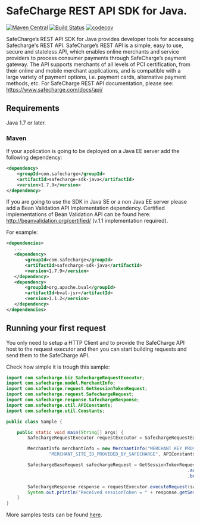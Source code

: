 # SafeCharge REST API SDK for Java.

[![Maven Central](https://maven-badges.herokuapp.com/maven-central/com.safecharge/safecharge-sdk-java/badge.svg)](https://maven-badges.herokuapp.com/maven-central/com.safecharge/safecharge-sdk-java)
[![Build Status](https://travis-ci.org/SafeChargeInternational/safecharge-java.svg?branch=master)](https://travis-ci.org/SafeChargeInternational/safecharge-java)
[![codecov](https://codecov.io/gh/SafeChargeInternational/safecharge-java/branch/development/graph/badge.svg)](https://codecov.io/gh/SafeChargeInternational/safecharge-java)

SafeCharge’s REST API SDK for Java provides developer tools for accessing Safecharge's REST API. SafeCharge’s REST API is a simple, easy to use, secure and stateless API, which enables online merchants and service providers to process consumer payments through SafeCharge’s payment gateway. The API supports merchants of all levels of PCI certification, from their online and mobile merchant applications, and is compatible with a large variety of payment options, i.e. payment cards, alternative payment methods, etc. For SafeCharge REST API documentation, please see: https://www.safecharge.com/docs/api/
 
## Requirements

Java 1.7 or later.

### Maven

If your application is going to be deployed on a Java EE server add the following dependency:

```xml
<dependency>    
    <groupId>com.safecharge</groupId>
    <artifactId>safecharge-sdk-java</artifactId>
    <version>1.7.9</version>
</dependency>
```

If you are going to use the SDK in Java SE or a non Java EE server please add a Bean Validation API Implementation dependency. Certified implementations of Bean Validation API can be found here: http://beanvalidation.org/certified/ (v.1.1 implementation required). 

For example:

 ```xml
<dependencies>
    ...
    <dependency>    
        <groupId>com.safecharge</groupId>
        <artifactId>safecharge-sdk-java</artifactId>
        <version>1.7.9</version>
    </dependency>
    <dependency>
        <groupId>org.apache.bval</groupId>
        <artifactId>bval-jsr</artifactId>
        <version>1.1.2</version>
    </dependency>
</dependencies>
 ```

## Running your first request

You only need to setup a HTTP Client and to provide the SafeCharge API host to the request executor and then you can start building requests and send them to the SafeCharge API. 

Check how simple it is trough this sample:

```java
import com.safecharge.biz.SafechargeRequestExecutor;
import com.safecharge.model.MerchantInfo;
import com.safecharge.request.GetSessionTokenRequest;
import com.safecharge.request.SafechargeRequest;
import com.safecharge.response.SafechargeResponse;
import com.safecharge.util.APIConstants;
import com.safecharge.util.Constants;

public class Sample {

    public static void main(String[] args) {
        SafechargeRequestExecutor requestExecutor = SafechargeRequestExecutor.getInstance();

        MerchantInfo merchantInfo = new MerchantInfo("MERCHANT_KEY_PROVIDED_BY_SAFECHARGE", "MERCHANT_ID_PROVIDED_BY_SAFECHARGE",
                "MERCHANT_SITE_ID_PROVIDED_BY_SAFECHARGE", APIConstants.INTEGRATION_HOST, Constants.HashAlgorithm.SHA256);

        SafechargeBaseRequest safechargeRequest = GetSessionTokenRequest.builder()
                                                                    .addMerchantInfo(merchantInfo)
                                                                    .build();

        SafechargeResponse response = requestExecutor.executeRequest(safechargeRequest);
        System.out.println("Received sessionToken = " + response.getSessionToken());
    }
}
```
More samples tests can be found [here](https://github.com/SafeChargeInternational/safecharge-java/tree/master/src/test/java/com/safecharge/test/workflow/).
